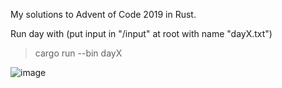 My solutions to Advent of Code 2019 in Rust.

Run day with (put input in "/input" at root with name "dayX.txt")
> cargo run --bin dayX

<img alt="image" src="https://github.com/HHMagnus/AdventOfCode2019/assets/8402802/e09e633e-f1d7-4179-a1fd-33ca7f6eedc4">
